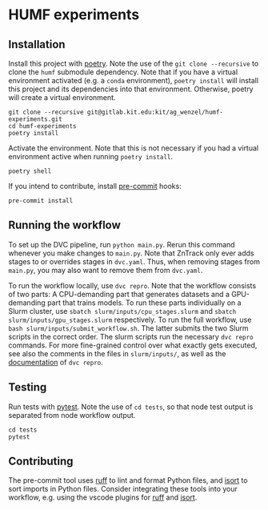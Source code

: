 # HUMF experiments

## Installation

Install this project with [poetry](https://python-poetry.org).
Note the use of the `git clone --recursive` to clone the `humf` submodule dependency.
Note that if you have a virtual environment activated (e.g. a `conda` environment), `poetry install` will install this project and its dependencies into that environment. Otherwise, poetry will create a virtual environment.

```
git clone --recursive git@gitlab.kit.edu:kit/ag_wenzel/humf-experiments.git
cd humf-experiments
poetry install
```

Activate the environment.
Note that this is not necessary if you had a virtual environment active when running `poetry install`.

```
poetry shell
```

If you intend to contribute, install [pre-commit](https://pre-commit.com) hooks:

```
pre-commit install
```

## Running the workflow

To set up the DVC pipeline, run `python main.py`. Rerun this command whenever you make changes to `main.py`. Note that ZnTrack only ever adds stages to or overrides stages in `dvc.yaml`. Thus, when removing stages from `main.py`, you may also want to remove them from `dvc.yaml`.

To run the workflow locally, use `dvc repro`. Note that the workflow consists of two parts: A CPU-demanding part that generates datasets and a GPU-demanding part that trains models. To run these parts individually on a Slurm cluster, use `sbatch slurm/inputs/cpu_stages.slurm` and `sbatch slurm/inputs/gpu_stages.slurm` respectively. To run the full workflow, use `bash slurm/inputs/submit_workflow.sh`. The latter submits the two Slurm scripts in the correct order. The slurm scripts run the necessary `dvc repro` commands. For more fine-grained control over what exactly gets executed, see also the comments in the files in `slurm/inputs/`, as well as the [documentation](https://dvc.org/doc/command-reference/repro) of `dvc repro`.


## Testing

Run tests with [pytest](https://docs.pytest.org).
Note the use of `cd tests`, so that node test output is separated from node workflow output.

```
cd tests
pytest
```

## Contributing

The pre-commit tool uses [ruff](https://github.com/astral-sh/ruff) to lint and format Python files, and [isort](https://pycqa.github.io/isort/) to sort imports in Python files. Consider integrating these tools into your workflow, e.g. using the vscode plugins for [ruff](https://marketplace.visualstudio.com/items?itemName=charliermarsh.ruff) and [isort](https://marketplace.visualstudio.com/items?itemName=ms-python.isort).
